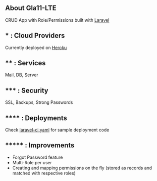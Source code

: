 
## About Gla11-LTE

CRUD App with Role/Permissions built with [Laravel](laravel.com)

## * : Cloud Providers
Currently deployed on [Heroku](http://gla11-lte.herokuapp.com/)

## ** : Services
Mail, DB, Server

## *** : Security
SSL, Backups, Strong Passwords

## **** : Deployments
Check [laravel-ci.yaml](/.github/workflows/laravel-ci.yml) for sample deployment code

## ***** : Improvements
- Forgot Password feature
- Multi-Role per user
- Creating and mapping permissions on the fly (stored as records and matched with respective roles)


